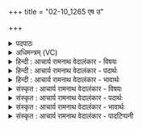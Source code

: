 +++
title = "02-10_1265 एष उ"

+++
<details><summary>पदपाठः</summary>

ए꣣षः꣢। उ꣣। स्यः꣢। पु꣣रुव्रतः꣢। पु꣣रु। व्रतः꣢। ज꣣ज्ञानः꣢। ज꣣न꣡य꣢न्। इ꣡षः꣢꣯। धा꣡र꣢꣯या। प꣣वते। सुतः꣢। १२६५।
</details>

<details><summary>अधिमन्त्रम् (VC)</summary>

- पवमानः सोमः
- शुनःशेप आजीगर्तिः स देवरातः कृत्रिमो वैश्वामित्रः
- गायत्री
- षड्जः
</details>

<details><summary>हिन्दी : आचार्य रामनाथ वेदालंकार - विषयः</summary>

आगे फिर उसी विषय का वर्णन है।
</details>

<details><summary>हिन्दी : आचार्य रामनाथ वेदालंकार - पदार्थः</summary>

पदार्थान्वय -  (एषः उ) यह (स्यः) वह (पुरुव्रतः) ब्रह्मचर्याश्रम में बहुत व्रत पालन करनेवाला, (जज्ञानः) आचार्य से नवीन जन्म ग्रहण करता हुआ छात्र (सुतः) उत्पन्न होकर अर्थात् स्नातक बनकर (इषः) प्राप्त विद्याएँ (जनयन्) दूसरों को पढ़ाता हुआ (धारया) वाणी से (पवते) उन्हें पवित्र करे ॥१०॥
</details>

<details><summary>हिन्दी : आचार्य रामनाथ वेदालंकार - भावार्थः</summary>

भावार्थ -  आचार्य के मुख से सब विद्याएँ पढ़कर छात्र पवित्र आचरणवाला द्विज होकर स्नातक बना हुआ दूसरों को भी सब विद्याएँ पढ़ाता हुआ उन्हें पवित्र आचरणवाला करे ॥१०॥ इस खण्ड में परमात्मा, जीवात्मा तथा आचार्य से प्राप्त होनेवाले द्वितीय जन्म के विषय का वर्णन होने से इस खण्ड की पूर्व खण्ड के साथ सङ्गति जाननी चाहिए ॥ दशम अध्याय में प्रथम खण्ड समाप्त ॥
</details>

<details><summary>संस्कृत : आचार्य रामनाथ वेदालंकार - विषयः</summary>

अथ पुनस्तमेव विषयं वर्णयति।
</details>

<details><summary>संस्कृत : आचार्य रामनाथ वेदालंकार - पदार्थः</summary>

पदार्थान्वय -  (एषः उ) अयं खलु (स्यः) सः (पुरुव्रतः) ब्रह्मचर्याश्रमे बहुव्रतपालकः (जज्ञानः) आचार्याद् नवं जन्म गृह्णानः छात्रः (सुतः) उत्पन्नः सन् (इषः) प्राप्ता विद्याः (जनयन्) अन्येषाम् अध्यापयन् (धारया) वाचा।[धारा इति वाङ्नाम। निघं० १।११।] (पवते) तान् पुनातु ॥१०॥
</details>

<details><summary>संस्कृत : आचार्य रामनाथ वेदालंकार - भावार्थः</summary>

भावार्थ -  आचार्यमुखात् सर्वा विद्या अधीत्य छात्रः पवित्राचरणो द्विजो भूत्वा स्नातकः सन्नन्यानपि सकला विद्या अध्यापयन् पवित्राचरणान् विदध्यात् ॥१०॥ अस्मिन् खण्डे परमात्मनो जीवात्मन आचार्यात् प्राप्तव्यस्य द्वितीयजन्मनश्च विषयस्य वर्णनादेतत्खण्डस्य पूर्वखण्डेन संगतिर्वेद्या ॥
</details>

<details><summary>संस्कृत : आचार्य रामनाथ वेदालंकार - पादटिप्पनी</summary>

टिप्पनी -   १. ऋ० ९।३।१०।
</details>